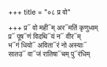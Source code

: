 +++
title = "०८ प्र वो"

+++
प्र᳓ वो मही᳓म् अर᳓मतिं कृणुध्वम्  
प्र᳓ पूष᳓णं विदथि᳓यं न᳓ वीर᳓म्  
भ᳓गं धियो᳓ अविता᳓रं नो अस्याः᳓  
सातउ᳓ वा᳓जं रातिषा᳓चम् पु᳓रंधिम्